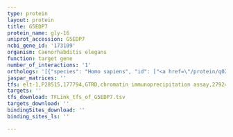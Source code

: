 ```yaml
---
type: protein
layout: protein
title: G5EDP7
protein_name: gly-16
uniprot_accession: G5EDP7
ncbi_gene_id: '173109'
organism: Caenorhabditis elegans
function: target gene
number_of_interactions: '1'
orthologs: '[{"species": "Homo sapiens", "id": ["<a href=\"/protein/q02742\">Q02742</a>"]}, {"species": "Mus musculus", "id": ["Q6T5E4", "<a href=\"/protein/e9q649\">E9Q649</a>", "<a href=\"/protein/q09324\">Q09324</a>", "<a href=\"/protein/q3v3k7\">Q3V3K7</a>", "<a href=\"/protein/q5jct0\">Q5JCT0</a>"]}, {"species": "Rattus norvegicus", "id": ["<a href=\"/protein/q64165\">Q64165</a>", "Q6T5E1", "A0A0G2JZ89", "Q8CH87"]}, {"species": "Danio rerio", "id": ["A0A2R9YJP5", "F1RAK7", "Q71SG7", "<a href=\"/protein/e7fga6\">E7FGA6</a>"]}]'
jaspar_matrices: ''
tfs: elt-1,P28515,177794,GTRD,chromatin immunoprecipitation assay,27924024%5Buid%5D,No
targets: ''
tfs_download: TFLink_tfs_of_G5EDP7.tsv
targets_download: ''
bindingSites_download: ''
binding_sites_ls: ''

---
```

